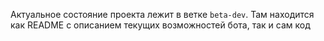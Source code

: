 Актуальное состояние проекта лежит в ветке <code>beta-dev</code>. Там находится как README с описанием текущих возможностей бота, так и сам код
